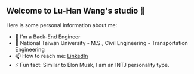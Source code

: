 ## Welcome to Lu-Han Wang's studio 👋

Here is some personal information about me:

- 🔭 I’m a Back-End Engineer
- 🌱 National Taiwan University - M.S., Civil Engineering - Transportation Engineering
- 📫 How to reach me: [LinkedIn](https://www.linkedin.com/in/lu-han-wang-28a7492a0/)
- ⚡ Fun fact: Similar to Elon Musk, I am an INTJ personality type.

<!--
**luhanwangdev/luhanwangdev** is a ✨ _special_ ✨ repository because its `README.md` (this file) appears on your GitHub profile.

Here are some ideas to get you started:

- 🔭 I’m currently working on ...
- 🌱 I’m currently learning ...
- 👯 I’m looking to collaborate on ...
- 🤔 I’m looking for help with ...
- 💬 Ask me about ...
- 📫 How to reach me: ...
- 😄 Pronouns: ...
- ⚡ Fun fact: ...
-->

